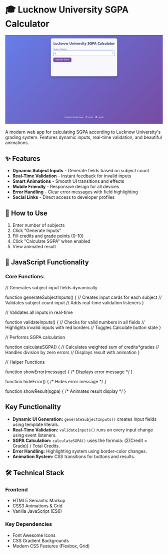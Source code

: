 # 🎓 Lucknow University SGPA Calculator

![Calculator Preview](preview.png) <!-- Add your screenshot file here -->

A modern web app for calculating SGPA according to Lucknow University's grading system. Features dynamic inputs, real-time validation, and beautiful animations.

## ✨ Features

- **Dynamic Subject Inputs** - Generate fields based on subject count
- **Real-Time Validation** - Instant feedback for invalid inputs
- **Smart Animations** - Smooth UI transitions and effects
- **Mobile Friendly** - Responsive design for all devices
- **Error Handling** - Clear error messages with field highlighting
- **Social Links** - Direct access to developer profiles

## 🚀 How to Use

1. Enter number of subjects
2. Click "Generate Inputs"
3. Fill credits and grade points (0-10)
4. Click "Calculate SGPA" when enabled
5. View animated result

## 🧠 JavaScript Functionality

### Core Functions:

// Generates subject input fields dynamically

function generateSubjectInputs() {
  // Creates input cards for each subject
  // Validates subject count input
  // Adds real-time validation listeners
}

// Validates all inputs in real-time

function validateInputs() {
  // Checks for valid numbers in all fields
  // Highlights invalid inputs with red borders
  // Toggles Calculate button state
}

// Performs SGPA calculation

function calculateSGPA() {
  // Calculates weighted sum of credits*grades
  // Handles division by zero errors
  // Displays result with animation
}

// Helper Functions

function showError(message) { /* Displays error message */ }

function hideError() { /* Hides error message */ }

function showResult(sgpa) { /* Animates result display */ }


## Key Functionality

- **Dynamic UI Generation:** `generateSubjectInputs()` creates input fields using template literals.
- **Real-Time Validation:** `validateInputs()` runs on every input change using event listeners.
- **SGPA Calculation:** `calculateSGPA()` uses the formula: (Σ(Credit × Grade)) / Total Credits.
- **Error Handling:** Highlighting system using border-color changes.
- **Animation System:** CSS transitions for buttons and results.

## 🛠️ Technical Stack

### Frontend

- HTML5 Semantic Markup
- CSS3 Animations & Grid
- Vanilla JavaScript (ES6)

### Key Dependencies

- Font Awesome Icons
- CSS Gradient Backgrounds
- Modern CSS Features (Flexbox, Grid)
